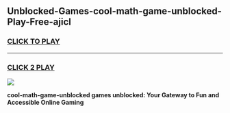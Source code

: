 
## Unblocked-Games-cool-math-game-unblocked-Play-Free-ajicl
<h3>
<a href="https://premium76.site?title=cool-math-game-unblocked&ref=18A">CLICK TO PLAY</a></h3>
<hr>

<h3>
<a href="https://premium76.site?title=cool-math-game-unblocked&ref=18A">CLICK 2 PLAY</a>
  
</h3>

<a href="https://premium76.site?title=cool-math-game-unblocked&ref=18A"><img src="https://clearcache.store/games.png"></a>


**cool-math-game-unblocked games unblocked: Your Gateway to Fun and Accessible Online Gaming**
